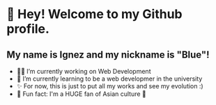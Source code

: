 # 👋 Hey! Welcome to my Github profile.
## My name is Ignez and my nickname is "Blue"!

- 👩‍💻 I’m currently working on Web Development 
- 🧸 I’m currently learning to be a web developmer in the university
- ✨ For now, this is just to put all my works and see my evolution :)
- 🌸 Fun fact: I'm a HUGE fan of Asian culture 🌸
